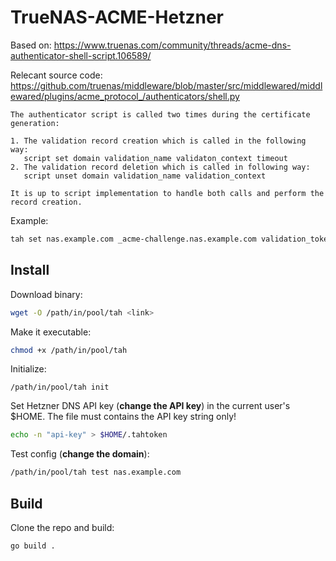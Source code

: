 # TrueNAS-ACME-Hetzner


Based on: https://www.truenas.com/community/threads/acme-dns-authenticator-shell-script.106589/

Relecant source code: https://github.com/truenas/middleware/blob/master/src/middlewared/middlewared/plugins/acme_protocol_/authenticators/shell.py

```
The authenticator script is called two times during the certificate generation:
 
1. The validation record creation which is called in the following way:
   script set domain validation_name validaton_context timeout
2. The validation record deletion which is called in following way:
   script unset domain validation_name validation_context
 
It is up to script implementation to handle both calls and perform the record creation.
```

Example:
```bash
tah set nas.example.com _acme-challenge.nas.example.com validation_token
```

## Install

Download binary:
```bash
wget -O /path/in/pool/tah <link>
```

Make it executable:
```bash
chmod +x /path/in/pool/tah
```

Initialize:
```
/path/in/pool/tah init
```

Set Hetzner DNS API key (**change the API key**) in the current user's $HOME. The file must contains the API key string only!
```bash
echo -n "api-key" > $HOME/.tahtoken
```

Test config (**change the domain**):
```bash
/path/in/pool/tah test nas.example.com
```

## Build

Clone the repo and build:
```bash
go build .
```